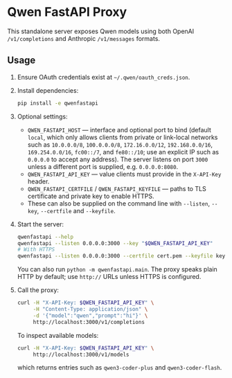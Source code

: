 # Qwen FastAPI Proxy

This standalone server exposes Qwen models using both OpenAI `/v1/completions` and Anthropic `/v1/messages` formats.

## Usage

1. Ensure OAuth credentials exist at `~/.qwen/oauth_creds.json`.
2. Install dependencies:
    ```bash
    pip install -e qwenfastapi
    ```
3. Optional settings:
   - `QWEN_FASTAPI_HOST` — interface and optional port to bind (default `local`, which only allows clients from private or link-local networks such as `10.0.0.0/8`, `100.0.0.0/8`, `172.16.0.0/12`, `192.168.0.0/16`, `169.254.0.0/16`, `fc00::/7`, and `fe80::/10`; use an explicit IP such as `0.0.0.0` to accept any address). The server listens on port `3000` unless a different port is supplied, e.g. `0.0.0.0:8080`.
   - `QWEN_FASTAPI_API_KEY` — value clients must provide in the `X-API-Key` header.
   - `QWEN_FASTAPI_CERTFILE` / `QWEN_FASTAPI_KEYFILE` — paths to TLS certificate and private key to enable HTTPS.
   - These can also be supplied on the command line with `--listen`, `--key`, `--certfile` and `--keyfile`.
4. Start the server:
    ```bash
    qwenfastapi --help
    qwenfastapi --listen 0.0.0.0:3000 --key "$QWEN_FASTAPI_API_KEY"
    # With HTTPS
    qwenfastapi --listen 0.0.0.0:3000 --certfile cert.pem --keyfile key.pem
    ```
    You can also run `python -m qwenfastapi.main`.
   The proxy speaks plain HTTP by default; use `http://` URLs unless HTTPS is configured.
5. Call the proxy:
    ```bash
    curl -H "X-API-Key: $QWEN_FASTAPI_API_KEY" \
         -H "Content-Type: application/json" \
         -d '{"model":"qwen","prompt":"hi"}' \
         http://localhost:3000/v1/completions
    ```

    To inspect available models:

    ```bash
    curl -H "X-API-Key: $QWEN_FASTAPI_API_KEY" \
         http://localhost:3000/v1/models
    ```
    which returns entries such as `qwen3-coder-plus` and `qwen3-coder-flash`.
